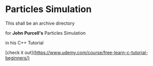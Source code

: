 # Particles Simulation

This shall be an archive directory

for **John Purcell's** Particles Simulation

in his C++ Tutorial

[check it out]{https://www.udemy.com/course/free-learn-c-tutorial-beginners/}
